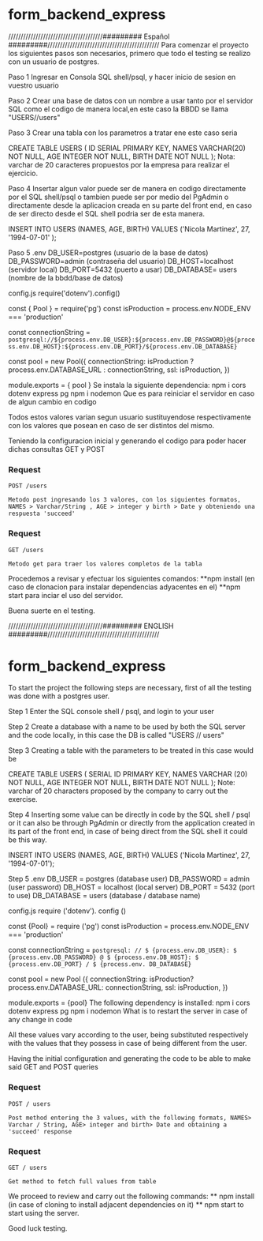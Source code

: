 # form_backend_express

//////////////////////////////////////######### Español #########/////////////////////////////////////////////
Para comenzar el proyecto los siguientes pasos son necesarios, primero que todo
el testing se realizo con un usuario de postgres.

Paso 1
Ingresar en Consola SQL shell/psql, y hacer inicio de sesion en vuestro usuario

Paso 2
Crear una base de datos con un nombre a usar tanto por el servidor SQL como el codigo de manera local,en este caso la BBDD se llama "USERS//users"

Paso 3
Crear una tabla con los parametros a tratar ene este caso seria

CREATE TABLE USERS (
  ID SERIAL PRIMARY KEY,
  NAMES VARCHAR(20) NOT NULL,
  AGE INTEGER NOT NULL,
  BIRTH DATE NOT NULL
);
Nota: varchar de 20 caracteres propuestos por la empresa para realizar el ejercicio.

Paso 4 
Insertar algun valor puede ser de manera en codigo directamente por el SQL shell/psql o tambien puede ser por medio del PgAdmin o directamente desde la aplicacion
creada en su parte del front end, en caso de ser directo desde el SQL shell podria ser de esta manera.

INSERT INTO USERS (NAMES, AGE, BIRTH)
VALUES  ('Nicola Martinez', 27, '1994-07-01' );

Paso 5
.env
DB_USER=postgres (usuario de la base de datos)
DB_PASSWORD=admin (contraseña del usuario)
DB_HOST=localhost (servidor local)
DB_PORT=5432 (puerto a usar)
DB_DATABASE= users (nombre de la bbdd/base de datos)

config.js
require('dotenv').config()

const { Pool } = require('pg')
const isProduction = process.env.NODE_ENV === 'production'

const connectionString = `postgresql://${process.env.DB_USER}:${process.env.DB_PASSWORD}@${process.env.DB_HOST}:${process.env.DB_PORT}/${process.env.DB_DATABASE}`

const pool = new Pool({
  connectionString: isProduction ? process.env.DATABASE_URL : connectionString,
  ssl: isProduction,
})

module.exports = { pool }
Se instala la siguiente dependencia:
      npm i cors dotenv express pg
      npm i nodemon
Que es para reiniciar el servidor en caso de algun cambio en codigo

Todos estos valores varian segun usuario sustituyendose respectivamente con los valores que posean en caso de ser distintos del mismo.

Teniendo la configuracion inicial y generando el codigo para poder hacer dichas consultas GET y POST

### Request

`POST /users`
  
  `Metodo post ingresando los 3 valores, con los siguientes formatos, NAMES > Varchar/String , AGE > integer y birth > Date y obteniendo una respuesta 'succeed'`

### Request

`GET /users`

  `Metodo get para traer los valores completos de la tabla`


Procedemos a revisar y efectuar los siguientes comandos:
**npm install (en caso de clonacion para instalar dependencias adyacentes en el)
**npm start para inciar el uso del servidor.

Buena suerte en el testing.



//////////////////////////////////////######### ENGLISH #########/////////////////////////////////////////////

# form_backend_express
To start the project the following steps are necessary, first of all
the testing was done with a postgres user.

Step 1
Enter the SQL console shell / psql, and login to your user

Step 2
Create a database with a name to be used by both the SQL server and the code locally, in this case the DB is called "USERS // users"

Step 3
Creating a table with the parameters to be treated in this case would be

CREATE TABLE USERS (
  SERIAL ID PRIMARY KEY,
  NAMES VARCHAR (20) NOT NULL,
  AGE INTEGER NOT NULL,
  BIRTH DATE NOT NULL
);
Note: varchar of 20 characters proposed by the company to carry out the exercise.

Step 4
Inserting some value can be directly in code by the SQL shell / psql or it can also be through PgAdmin or directly from the application
created in its part of the front end, in case of being direct from the SQL shell it could be this way.

INSERT INTO USERS (NAMES, AGE, BIRTH)
VALUES ('Nicola Martinez', 27, '1994-07-01');

Step 5
.env
DB_USER = postgres (database user)
DB_PASSWORD = admin (user password)
DB_HOST = localhost (local server)
DB_PORT = 5432 (port to use)
DB_DATABASE = users (database / database name)

config.js
require ('dotenv'). config ()

const {Pool} = require ('pg')
const isProduction = process.env.NODE_ENV === 'production'

const connectionString = `postgresql: // $ {process.env.DB_USER}: $ {process.env.DB_PASSWORD} @ $ {process.env.DB_HOST}: $ {process.env.DB_PORT} / $ {process.env. DB_DATABASE} `

const pool = new Pool ({
  connectionString: isProduction? process.env.DATABASE_URL: connectionString,
  ssl: isProduction,
})

module.exports = {pool}
The following dependency is installed:
      npm i cors dotenv express pg
      npm i nodemon
What is to restart the server in case of any change in code

All these values ​​vary according to the user, being substituted respectively with the values ​​that they possess in case of being different from the user.

Having the initial configuration and generating the code to be able to make said GET and POST queries

### Request

`POST / users`
  
   `Post method entering the 3 values, with the following formats, NAMES> Varchar / String, AGE> integer and birth> Date and obtaining a 'succeed' response`

### Request

`GET / users`

   `Get method to fetch full values from table`

We proceed to review and carry out the following commands:
** npm install (in case of cloning to install adjacent dependencies on it)
** npm start to start using the server.

Good luck testing.





